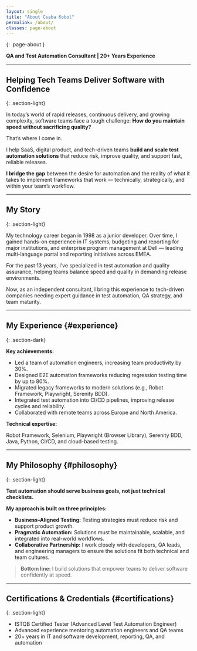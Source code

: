 ```yaml
---
layout: single
title: "About Csaba Kobol"
permalink: /about/
classes: page-about
---
```

{: .page-about }

**QA and Test Automation Consultant | 20+ Years Experience**

---

## Helping Tech Teams Deliver Software with Confidence
{: .section-light}

In today’s world of rapid releases, continuous delivery, and growing complexity, software teams face a tough challenge:
**How do you maintain speed without sacrificing quality?**

That’s where I come in.

I help SaaS, digital product, and tech-driven teams **build and scale test automation solutions** that reduce risk, improve quality, and support fast, reliable releases.

**I bridge the gap** between the desire for automation and the reality of what it takes to implement frameworks that work — technically, strategically, and within your team’s workflow.

---

## My Story
{: .section-light}

My technology career began in 1998 as a junior developer. Over time, I gained hands-on experience in IT systems, budgeting and reporting for major institutions, and enterprise program management at Dell — leading multi-language portal and reporting initiatives across EMEA.

For the past 13 years, I’ve specialized in test automation and quality assurance, helping teams balance speed and quality in demanding release environments.

Now, as an independent consultant, I bring this experience to tech-driven companies needing expert guidance in test automation, QA strategy, and team maturity.

---

## My Experience {#experience}
{: .section-dark}

**Key achievements:**

- Led a team of automation engineers, increasing team productivity by 30%.
- Designed E2E automation frameworks reducing regression testing time by up to 80%.
- Migrated legacy frameworks to modern solutions (e.g., Robot Framework, Playwright, Serenity BDD).
- Integrated test automation into CI/CD pipelines, improving release cycles and reliability.
- Collaborated with remote teams across Europe and North America.

**Technical expertise:**

Robot Framework, Selenium, Playwright (Browser Library), Serenity BDD, Java, Python, CI/CD, and cloud-based testing.

---

## My Philosophy {#philosophy}
{: .section-light}

**Test automation should serve business goals, not just technical checklists.**

**My approach is built on three principles:**

- **Business-Aligned Testing:** Testing strategies must reduce risk and support product growth.
- **Pragmatic Automation:** Solutions must be maintainable, scalable, and integrated into real-world workflows.
- **Collaborative Partnership:** I work closely with developers, QA leads, and engineering managers to ensure the solutions fit both technical and team cultures.

> **Bottom line:** I build solutions that empower teams to deliver software confidently at speed.

---

## Certifications & Credentials {#certifications}
{: .section-light}

- ISTQB Certified Tester (Advanced Level Test Automation Engineer)
- Advanced experience mentoring automation engineers and QA teams
- 20+ years in IT and software development, reporting, QA, and automation
